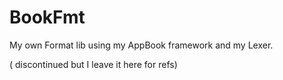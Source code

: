 # BookFmt
My own Format lib using my AppBook framework and my Lexer.

( discontinued but I leave it here for refs)
